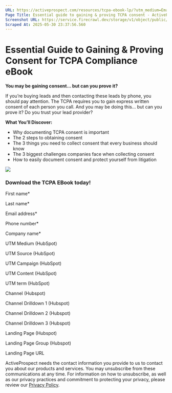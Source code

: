 ```yaml
---
URL: https://activeprospect.com/resources/tcpa-ebook-lp/?utm_medium=Email&utm_source=Website&utm_campaign=AP-Email-InsideCBM-Dec
Page Title: Essential guide to gaining & proving TCPA consent - ActiveProspect
Screenshot URL: https://service.firecrawl.dev/storage/v1/object/public/media/screenshot-bbc07374-9e61-4e36-88e1-d59b61868a0c.png
Scraped At: 2025-05-30 23:37:56.560
---
```

# Essential Guide to Gaining & Proving Consent for TCPA Compliance eBook

**You may be gaining consent… but can you prove it?**

If you’re buying leads and then contacting these leads by phone, you should pay attention. The TCPA requires you to gain express written consent of each person you call. And you may be doing this… but can you prove it? Do you trust your lead provider?

**What You’ll Discover:**

- Why documenting TCPA consent is important
- The 2 steps to obtaining consent
- The 3 things you need to collect consent that every business should know
- The 3 biggest challenges companies face when collecting consent
- How to easily document consent and protect yourself from litigation

![](https://activeprospect.com/wp-content/uploads/2021/01/tpca_previewimage.png)

### Download the TCPA EBook today!

First name\*

Last name\*

Email address\*

Phone number\*

Company name\*

UTM Medium (HubSpot)

UTM Source (HubSpot)

UTM Campaign (HubSpot)

UTM Content (HubSpot)

UTM term (HubSpot)

Channel (Hubspot)

Channel Drilldown 1 (Hubspot)

Channel Drilldown 2 (Hubspot)

Channel Drilldown 3 (Hubspot)

Landing Page (Hubspot)

Landing Page Group (Hubspot)

Landing Page URL

ActiveProspect needs the contact information you provide to us to contact you about our products and services. You may unsubscribe from these communications at any time. For information on how to unsubscribe, as well as our privacy practices and commitment to protecting your privacy, please review our [Privacy Policy](https://activeprospect.com/privacy-policy/).

